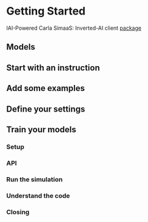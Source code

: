 # Getting Started

IAI-Powered Carla SimaaS:
Inverted-AI client [package](https://pypi.org/project/iai-client/)

## Models

## Start with an instruction

## Add some examples

## Define your settings

## Train your models

### Setup

### API

### Run the simulation

### Understand the code

### Closing
